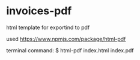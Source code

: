 # invoices-pdf
html template for exportind to pdf

used https://www.npmjs.com/package/html-pdf

terminal command: $ html-pdf index.html index.pdf

